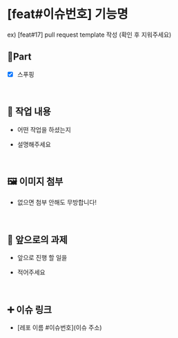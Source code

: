 # [feat#이슈번호] 기능명
  
  ex) [feat#17] pull request template 작성
  (확인 후 지워주세요)

## 🔘Part

- [x] 스푸핑

  <br/>

## 🔎 작업 내용

- 어떤 작업을 하셨는지

- 설명해주세요

  <br/>

## 🖼️ 이미지 첨부

- 없으면 첨부 안해도 무방합니다!

<br/>

## 🔧 앞으로의 과제

- 앞으로 진행 할 일을

- 적어주세요

  <br/>

## ➕ 이슈 링크

- [레포 이름 #이슈번호](이슈 주소)

<br/>
